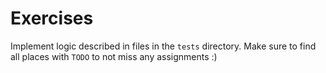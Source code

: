 # Exercises

Implement logic described in files in the `tests` directory.
Make sure to find all places with `TODO` to not miss any assignments :)
